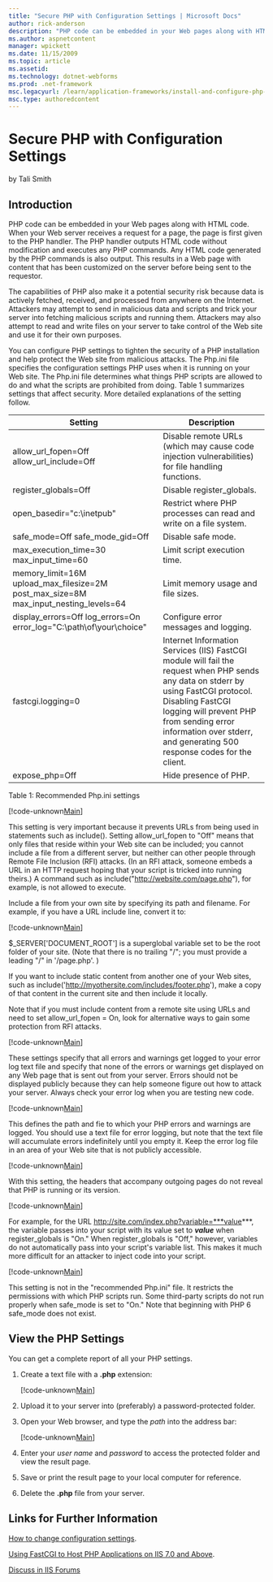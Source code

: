 ```yaml
---
title: "Secure PHP with Configuration Settings | Microsoft Docs"
author: rick-anderson
description: "PHP code can be embedded in your Web pages along with HTML code. When your Web server receives a request for a page, the page is first given to the PHP handl..."
ms.author: aspnetcontent
manager: wpickett
ms.date: 11/15/2009
ms.topic: article
ms.assetid: 
ms.technology: dotnet-webforms
ms.prod: .net-framework
msc.legacyurl: /learn/application-frameworks/install-and-configure-php-on-iis/secure-php-with-configuration-settings
msc.type: authoredcontent
---
```

Secure PHP with Configuration Settings
====================
by Tali Smith

## Introduction

PHP code can be embedded in your Web pages along with HTML code. When your Web server receives a request for a page, the page is first given to the PHP handler. The PHP handler outputs HTML code without modification and executes any PHP commands. Any HTML code generated by the PHP commands is also output. This results in a Web page with content that has been customized on the server before being sent to the requestor.

The capabilities of PHP also make it a potential security risk because data is actively fetched, received, and processed from anywhere on the Internet. Attackers may attempt to send in malicious data and scripts and trick your server into fetching malicious scripts and running them. Attackers may also attempt to read and write files on your server to take control of the Web site and use it for their own purposes.

You can configure PHP settings to tighten the security of a PHP installation and help protect the Web site from malicious attacks. The Php.ini file specifies the configuration settings PHP uses when it is running on your Web site. The Php.ini file determines what things PHP scripts are allowed to do and what the scripts are prohibited from doing. Table 1 summarizes settings that affect security. More detailed explanations of the setting follow.

| **Setting** | **Description** |
| --- | --- |
| allow\_url\_fopen=Off allow\_url\_include=Off | Disable remote URLs (which may cause code injection vulnerabilities) for file handling functions. |
| register\_globals=Off | Disable register\_globals. |
| open\_basedir="c:\inetpub\" | Restrict where PHP processes can read and write on a file system. |
| safe\_mode=Off safe\_mode\_gid=Off | Disable safe mode. |
| max\_execution\_time=30 max\_input\_time=60 | Limit script execution time. |
| memory\_limit=16M upload\_max\_filesize=2M post\_max\_size=8M max\_input\_nesting\_levels=64 | Limit memory usage and file sizes. |
| display\_errors=Off log\_errors=On error\_log="C:\path\of\your\choice" | Configure error messages and logging. |
| fastcgi.logging=0 | Internet Information Services (IIS) FastCGI module will fail the request when PHP sends any data on stderr by using FastCGI protocol. Disabling FastCGI logging will prevent PHP from sending error information over stderr, and generating 500 response codes for the client. |
| expose\_php=Off | Hide presence of PHP. |

Table 1: Recommended Php.ini settings


[!code-unknown[Main](secure-php-with-configuration-settings/samples/sample-127419-1.unknown)]


This setting is very important because it prevents URLs from being used in statements such as include(). Setting allow\_url\_fopen to "Off" means that only files that reside within your Web site can be included; you cannot include a file from a different server, but neither can other people through Remote File Inclusion (RFI) attacks. (In an RFI attack, someone embeds a URL in an HTTP request hoping that your script is tricked into running theirs.) A command such as include("http://website.com/page.php"), for example, is not allowed to execute.

Include a file from your own site by specifying its path and filename. For example, if you have a URL include line, convert it to:


[!code-unknown[Main](secure-php-with-configuration-settings/samples/sample-127419-2.unknown)]


$\_SERVER['DOCUMENT\_ROOT'] is a superglobal variable set to be the root folder of your site. (Note that there is no trailing "/"; you must provide a leading "/" in '/page.php'. )

If you want to include static content from another one of your Web sites, such as include('http://myothersite.com/includes/footer.php'), make a copy of that content in the current site and then include it locally.

Note that if you must include content from a remote site using URLs and need to set allow\_url\_fopen = On, look for alternative ways to gain some protection from RFI attacks.


[!code-unknown[Main](secure-php-with-configuration-settings/samples/sample-127419-3.unknown)]


These settings specify that all errors and warnings get logged to your error log text file and specify that none of the errors or warnings get displayed on any Web page that is sent out from your server. Errors should not be displayed publicly because they can help someone figure out how to attack your server. Always check your error log when you are testing new code.


[!code-unknown[Main](secure-php-with-configuration-settings/samples/sample-127419-4.unknown)]


This defines the path and fie to which your PHP errors and warnings are logged. You should use a text file for error logging, but note that the text file will accumulate errors indefinitely until you empty it. Keep the error log file in an area of your Web site that is not publicly accessible.


[!code-unknown[Main](secure-php-with-configuration-settings/samples/sample-127419-5.unknown)]


With this setting, the headers that accompany outgoing pages do not reveal that PHP is running or its version.


[!code-unknown[Main](secure-php-with-configuration-settings/samples/sample-127419-6.unknown)]


For example, for the URL http://site.com/index.php?variable=***value***, the variable passes into your script with its value set to ***value*** when register\_globals is "On." When register\_globals is "Off," however, variables do not automatically pass into your script's variable list. This makes it much more difficult for an attacker to inject code into your script.


[!code-unknown[Main](secure-php-with-configuration-settings/samples/sample-127419-7.unknown)]


This setting is not in the "recommended Php.ini" file. It restricts the permissions with which PHP scripts run. Some third-party scripts do not run properly when safe\_mode is set to "On." Note that beginning with PHP 6 safe\_mode does not exist.

## View the PHP Settings

You can get a complete report of all your PHP settings.

1. Create a text file with a **.php** extension:  

    [!code-unknown[Main](secure-php-with-configuration-settings/samples/sample-127419-8.unknown)]
2. Upload it to your server into (preferably) a password-protected folder.
3. Open your Web browser, and type the *path* into the address bar:  

    [!code-unknown[Main](secure-php-with-configuration-settings/samples/sample-127419-9.unknown)]
4. Enter your *user name* and *password* to access the protected folder and view the result page.
5. Save or print the result page to your local computer for reference.
6. Delete the **.php** file from your server.

## Links for Further Information

[How to change configuration settings](http://ie.php.net/configuration.changes).

[Using FastCGI to Host PHP Applications on IIS 7.0 and Above](../install-and-configure-php-applications-on-iis/using-fastcgi-to-host-php-applications-on-iis.md#PHP_Security_Recommendations_).

[Discuss in IIS Forums](https://forums.iis.net/1102.aspx)